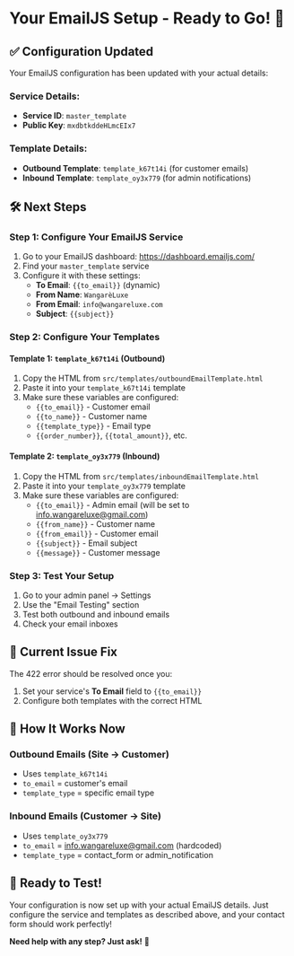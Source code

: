 # Your EmailJS Setup - Ready to Go! 🚀

## ✅ **Configuration Updated**

Your EmailJS configuration has been updated with your actual details:

### **Service Details:**

- **Service ID**: `master_template`
- **Public Key**: `mxdbtkddeHLmcEIx7`

### **Template Details:**

- **Outbound Template**: `template_k67t14i` (for customer emails)
- **Inbound Template**: `template_oy3x779` (for admin notifications)

## 🛠️ **Next Steps**

### **Step 1: Configure Your EmailJS Service**

1. Go to your EmailJS dashboard: https://dashboard.emailjs.com/
2. Find your `master_template` service
3. Configure it with these settings:
   - **To Email**: `{{to_email}}` (dynamic)
   - **From Name**: `WangarèLuxe`
   - **From Email**: `info@wangareluxe.com`
   - **Subject**: `{{subject}}`

### **Step 2: Configure Your Templates**

#### **Template 1: `template_k67t14i` (Outbound)**

1. Copy the HTML from `src/templates/outboundEmailTemplate.html`
2. Paste it into your `template_k67t14i` template
3. Make sure these variables are configured:
   - `{{to_email}}` - Customer email
   - `{{to_name}}` - Customer name
   - `{{template_type}}` - Email type
   - `{{order_number}}`, `{{total_amount}}`, etc.

#### **Template 2: `template_oy3x779` (Inbound)**

1. Copy the HTML from `src/templates/inboundEmailTemplate.html`
2. Paste it into your `template_oy3x779` template
3. Make sure these variables are configured:
   - `{{to_email}}` - Admin email (will be set to info.wangareluxe@gmail.com)
   - `{{from_name}}` - Customer name
   - `{{from_email}}` - Customer email
   - `{{subject}}` - Email subject
   - `{{message}}` - Customer message

### **Step 3: Test Your Setup**

1. Go to your admin panel → Settings
2. Use the "Email Testing" section
3. Test both outbound and inbound emails
4. Check your email inboxes

## 🔧 **Current Issue Fix**

The 422 error should be resolved once you:

1. Set your service's **To Email** field to `{{to_email}}`
2. Configure both templates with the correct HTML

## 📧 **How It Works Now**

### **Outbound Emails (Site → Customer)**

- Uses `template_k67t14i`
- `to_email` = customer's email
- `template_type` = specific email type

### **Inbound Emails (Customer → Site)**

- Uses `template_oy3x779`
- `to_email` = info.wangareluxe@gmail.com (hardcoded)
- `template_type` = contact_form or admin_notification

## 🎉 **Ready to Test!**

Your configuration is now set up with your actual EmailJS details. Just configure the service and templates as described above, and your contact form should work perfectly!

**Need help with any step? Just ask!** 🚀
